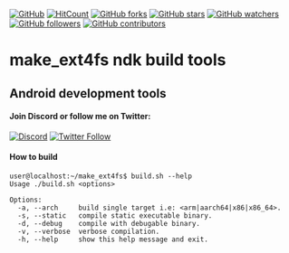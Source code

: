 [![GitHub](https://img.shields.io/github/license/rendiix/make_ext4fs.svg)](https://github.com/rendiix/make_ext4fs/blob/master/LICENSE)
[![HitCount](http://hits.dwyl.io/rendiix/make_ext4fs.svg)](http://github.com/rendiix/make_ext4fs)
[![GitHub forks](https://img.shields.io/github/forks/rendiix/make_ext4fs.svg?style=social&label=Fork&maxAge=2592000)](https://GitHub.com/rendiix/make_ext4fs/network/)
[![GitHub stars](https://img.shields.io/github/stars/rendiix/make_ext4fs.svg?style=social&label=Star&maxAge=2592000)](https://GitHub.com/rendiix/make_ext4fs/stargazers/)
[![GitHub watchers](https://img.shields.io/github/watchers/rendiix/make_ext4fs.svg?style=social)](https://github.com/rendiix/make_ext4fs/watchers)
[![GitHub followers](https://img.shields.io/github/followers/rendiix.svg?style=social&label=Follow&maxAge=2592000)](https://github.com/rendiix?tab=followers)
[![GitHub contributors](https://img.shields.io/github/contributors/rendiix/make_ext4fs.svg)](https://GitHub.com/rendiix/make_ext4fs/graphs/contributors/)

# make_ext4fs ndk build tools
## Android development tools

#### Join Discord or follow me on Twitter:

[![Discord](https://img.shields.io/discord/404576842419273729.svg?label=join%20discord&logo=discord)](https://discord.gg/5PmKhrc)
[![Twitter Follow](https://img.shields.io/twitter/follow/rendiix.svg?color=green&label=follow&logo=twitter&style=social)](https://twitter.com/rendiix)

#### How to build
```console
user@localhost:~/make_ext4fs$ build.sh --help
Usage ./build.sh <options>

Options:
  -a, --arch	 build single target i.e: <arm|aarch64|x86|x86_64>.
  -s, --static   compile static executable binary.
  -d, --debug	 compile with debugable binary.
  -v, --verbose  verbose compilation.
  -h, --help	 show this help message and exit.
```
